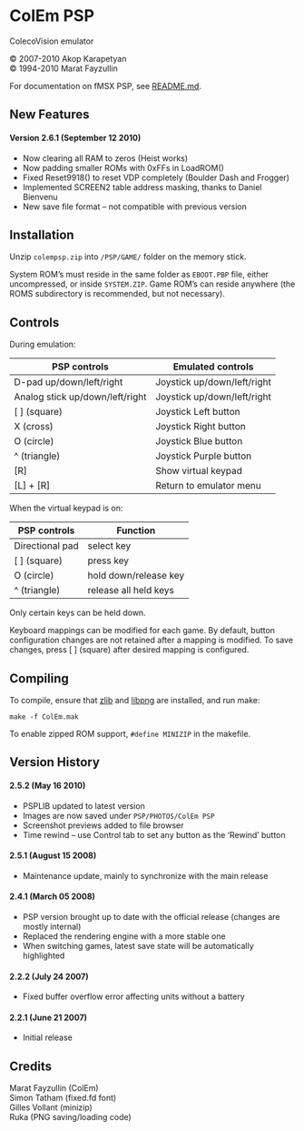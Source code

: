 ColEm PSP
=========

ColecoVision emulator

&copy; 2007-2010 Akop Karapetyan  
&copy; 1994-2010 Marat Fayzullin

For documentation on fMSX PSP, see [README.md](README.md).

New Features
------------

#### Version 2.6.1 (September 12 2010)

*   Now clearing all RAM to zeros (Heist works)
*   Now padding smaller ROMs with 0xFFs in LoadROM()
*   Fixed Reset9918() to reset VDP completely (Boulder Dash and Frogger)
*   Implemented SCREEN2 table address masking, thanks to Daniel Bienvenu
*   New save file format – not compatible with previous version

Installation
------------

Unzip `colempsp.zip` into `/PSP/GAME/` folder on the memory stick.

System ROM’s must reside in the same folder as `EBOOT.PBP` file, either uncompressed, or inside `SYSTEM.ZIP`. Game ROM’s can reside anywhere (the ROMS subdirectory is recommended, but not necessary).

Controls
--------

During emulation:

| PSP controls                    | Emulated controls            |
| ------------------------------- | ---------------------------- |
| D-pad up/down/left/right        | Joystick up/down/left/right  |
| Analog stick up/down/left/right | Joystick up/down/left/right  |
| [ ] (square)                    | Joystick Left button         |
| X (cross)                       | Joystick Right button        |
| O (circle)                      | Joystick Blue button         |
| ^ (triangle)                    | Joystick Purple button       |
| [R]                             | Show virtual keypad          |
| [L] + [R]                       | Return to emulator menu      |

When the virtual keypad is on:

| PSP controls                    | Function                 |
| ------------------------------- | ------------------------ |
| Directional pad                 | select key               |
| [ ] (square)                    | press key                |
| O (circle)                      | hold down/release key    |
| ^ (triangle)                    | release all held keys    |

Only certain keys can be held down.

Keyboard mappings can be modified for each game. By default, button configuration changes are not retained after a mapping is modified. To save changes, press [ ] (square) after desired mapping is configured.

Compiling
---------

To compile, ensure that [zlib](svn://svn.pspdev.org/psp/trunk/zlib) and [libpng](svn://svn.pspdev.org/psp/trunk/libpng) are installed, and run make:

`make -f ColEm.mak`

To enable zipped ROM support, `#define MINIZIP` in the makefile.

Version History
---------------

#### 2.5.2 (May 16 2010)

*   PSPLIB updated to latest version
*   Images are now saved under `PSP/PHOTOS/ColEm PSP`
*   Screenshot previews added to file browser
*   Time rewind – use Control tab to set any button as the ‘Rewind’ button

#### 2.5.1 (August 15 2008)

*   Maintenance update, mainly to synchronize with the main release

#### 2.4.1 (March 05 2008)

*   PSP version brought up to date with the official release (changes are mostly internal)
*   Replaced the rendering engine with a more stable one
*   When switching games, latest save state will be automatically highlighted

#### 2.2.2 (July 24 2007)

*   Fixed buffer overflow error affecting units without a battery

#### 2.2.1 (June 21 2007)

*   Initial release

Credits
-------

Marat Fayzullin (ColEm)  
Simon Tatham (fixed.fd font)  
Gilles Vollant (minizip)  
Ruka (PNG saving/loading code)
